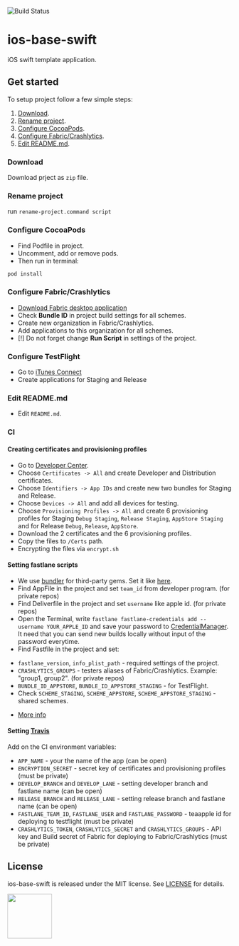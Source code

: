 ![Build Status](https://flatstack-opensource.semaphoreci.com/badges/ios-base-swift.svg?style=shields)

# ios-base-swift

iOS swift template application.

## Get started

To setup project follow a few simple steps:
 1. [Download][1].
 2. [Rename project][2].
 4. [Configure CocoaPods][4].
 5. [Configure Fabric/Crashlytics][5].
 6. [Edit README.md][6].

### Download
Download prject as `zip` file.

### Rename project
run `rename-project.command script`

### Configure CocoaPods
* Find Podfile in project.
* Uncomment, add or remove pods.
* Then run in terminal:

```sh
pod install
```

### Configure Fabric/Crashlytics
* [Download Fabric desktop application][13]
* Check **Bundle ID** in project build settings for all schemes.
* Create new organization in Fabric/Crashlytics.
* Add applications to this organization for all schemes.
* [!] Do not forget change **Run Script** in settings of the project.

### Configure TestFlight
* Go to [iTunes Connect][20]
* Create applications for Staging and Release

### Edit README.md
* Edit `README.md`.

### CI

#### Creating certificates and provisioning profiles
* Go to [Developer Center][14]. 
* Choose ```Certificates -> All``` and create Developer and Distribution certificates. 
* Choose ```Identifiers -> App IDs``` and create new two bundles for Staging and Release.
* Choose ```Devices -> All``` and add all devices for testing.
* Choose ```Provisioning Profiles -> All``` and create 6 provisioning profiles for Staging ```Debug Staging```, ```Release Staging```, ```AppStore Staging``` and for Release ```Debug```, ```Release```,  ```AppStore```.
* Download the 2 certificates and the 6 provisioning profiles.
* Copy the files to ```/Certs``` path.
* Encrypting the files via ```encrypt.sh```

#### Setting fastlane scripts

* We use [bundler][16] for third-party gems. Set it like [here][17].
* Find AppFile in the project and set ```team_id``` from developer program. (for private repos)
* Find Deliverfile in the project and set ```username``` like apple id. (for private repos)
* Open the Terminal, write ```fastlane fastlane-credentials add --username YOUR_APPLE_ID``` and save your password to [CredentialManager][18]. It need that you can send new builds locally without input of the password everytime.
* Find Fastfile in the project and set:
- ```fastlane_version```, ```info_plist_path``` - required settings of the project.
- ```CRASHLYTICS_GROUPS``` - testers aliases of Fabric/Crashlytics. Example: "group1, group2". (for private repos)
- ```BUNDLE_ID_APPSTORE```, ```BUNDLE_ID_APPSTORE_STAGING``` - for TestFlight. 
- Check ```SCHEME_STAGING```, ```SCHEME_APPSTORE```, ```SCHEME_APPSTORE_STAGING``` - shared schemes.
* [More info][15]

#### Setting [Travis][19] 

Add on the CI environment variables:
* ```APP_NAME``` - your the name of the app (can be open)
* ```ENCRYPTION_SECRET``` - secret key of certificates and provisioning profiles (must be private)
* ```DEVELOP_BRANCH``` and ```DEVELOP_LANE``` - setting developer branch and fastlane name (can be open) 
* ```RELEASE_BRANCH``` and ```RELEASE_LANE``` - setting release branch and fastlane name (can be open)
* ```FASTLANE_TEAM_ID```, ```FASTLANE_USER``` and ```FASTLANE_PASSWORD``` - teaapple id for deploying to testflight (must be private)
* ```CRASHLYTICS_TOKEN```, ```CRASHLYTICS_SECRET``` and ```CRASHLYTICS_GROUPS``` - API key and Build secret of Fabric for deploying to Fabric/Crashlytics (must be private)

## License
ios-base-swift is released under the MIT license. See [LICENSE][7] for details.


[<img src="http://www.flatstack.com/logo.svg" width="100"/>][11]

[1]:	#download
[2]:	#rename-project
[3]:	#configure-mogenerator
[4]:	#configure-cocoapods
[5]:	#configure-fabric-crashlytics
[6]:	#edit-readme-md
[7]:	LICENSE
[8]:	http://github.com/nikitafomin
[9]:	https://github.com/NikolaevSergey
[10]:	https://github.com/VladimirGoncharov
[11]:	http://www.flatstack.com
[12]:	https://github.com/fs/ios-base-swift/graphs/contributors
[13]:	https://get.fabric.io
[14]:	https://developer.apple.com/
[15]:	https://docs.fastlane.tools/getting-started/ios/setup/
[16]:	https://bundler.io/
[17]:	https://docs.fastlane.tools/getting-started/ios/setup/#use-a-gemfile
[18]:	https://docs.fastlane.tools/advanced/#adding-credentials
[19]:	https://travis-ci.org
[20]:	https://itunesconnect.apple.com

